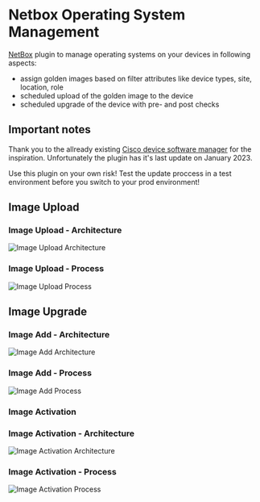 # Netbox Operating System Management

[NetBox](https://github.com/netbox-community/netbox) plugin to manage operating systems on your devices in following aspects:

- assign golden images based on filter attributes like device types, site, location, role
- scheduled upload of the golden image to the device
- scheduled upgrade of the device with pre- and post checks

## Important notes

Thank you to the allready existing [Cisco device software manager](https://github.com/alsigna/netbox-software-manager) for the inspiration. 
Unfortunately the plugin has it's last update on January 2023.

Use this plugin on your own risk! Test the update proccess in a test environment before you switch to your prod environment!

## Image Upload

### Image Upload - Architecture

![Image Upload Architecture](./diagrams/image_upload_architecture.drawio.svg)

### Image Upload - Process

![Image Upload Process](./diagrams/image_upload_process.drawio.svg)

## Image Upgrade

### Image Add - Architecture

![Image Add Architecture](./diagrams/image_add_architecture.drawio.svg)

### Image Add - Process

![Image Add Process](./diagrams/image_add_process.drawio.svg)

### Image Activation

### Image Activation - Architecture

![Image Activation Architecture](./diagrams/image_activation_architecture.drawio.svg)

### Image Activation - Process

![Image Activation Process](./diagrams/image_activation_process.drawio.svg)
